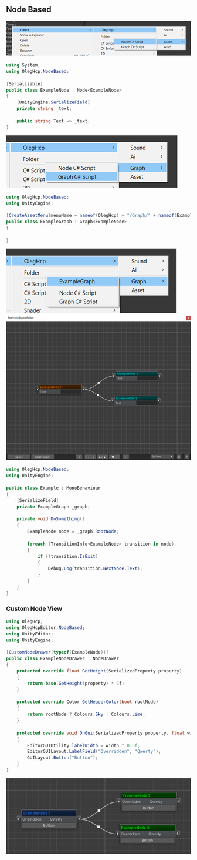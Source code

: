 ## Node Based

![](https://raw.githubusercontent.com/oleghcp/UnityTools/master/_images/NodeBased1.png)

```csharp
using System;
using OlegHcp.NodeBased;

[Serializable]
public class ExampleNode : Node<ExampleNode>
{
    [UnityEngine.SerializeField]
    private string _text;

    public string Text => _text;
}
```

![](https://raw.githubusercontent.com/oleghcp/UnityTools/master/_images/NodeBased2.png)

```csharp
using OlegHcp.NodeBased;
using UnityEngine;

[CreateAssetMenu(menuName = nameof(OlegHcp) + "/Graph/" + nameof(ExampleGraph), fileName = nameof(ExampleGraph))]
public class ExampleGraph : Graph<ExampleNode>
{

}
```

![](https://raw.githubusercontent.com/oleghcp/UnityTools/master/_images/NodeBased3.png)
![](https://raw.githubusercontent.com/oleghcp/UnityTools/master/_images/NodeBased4.png)

```csharp
using OlegHcp.NodeBased;
using UnityEngine;

public class Example : MonoBehaviour
{
    [SerializeField]
    private ExampleGraph _graph;

    private void DoSomething()
    {
        ExampleNode node = _graph.RootNode;

        foreach (TransitionInfo<ExampleNode> transition in node)
        {
            if (!transition.IsExit)
            {
                Debug.Log(transition.NextNode.Text);
            }
        }
    }
}
```

### Custom Node View

```csharp
using OlegHcp;
using OlegHcpEditor.NodeBased;
using UnityEditor;
using UnityEngine;

[CustomNodeDrawer(typeof(ExampleNode))]
public class ExampleNodeDrawer : NodeDrawer
{
    protected override float GetHeight(SerializedProperty property)
    {
        return base.GetHeight(property) * 2f;
    }

    protected override Color GetHeaderColor(bool rootNode)
    {
        return rootNode ? Colours.Sky : Colours.Lime;
    }

    protected override void OnGui(SerializedProperty property, float width)
    {
        EditorGUIUtility.labelWidth = width * 0.5f;
        EditorGUILayout.LabelField("Overridden", "Qwerty");
        GUILayout.Button("Button");
    }
}
```

![](https://raw.githubusercontent.com/oleghcp/UnityTools/master/_images/NodeBased5.png)
